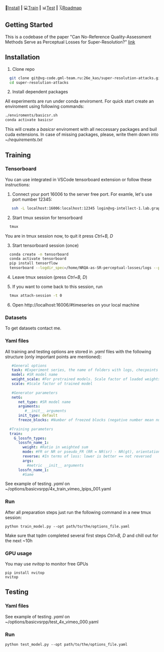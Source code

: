  🔧[Install](#installation)  **|** 💻[Train](#training) **|** 📊[Test](#testing) **|** 🗓️[Roadmap](#roadmap)

## Getting Started
This is a codebase of the paper "Can No-Reference Quality-Assessment Methods Serve as Perceptual Losses for Super-Resolution?" [link](https://scholar.google.com/citations?view_op=view_citation&hl=en&user=Tu59J5YAAAAJ&citation_for_view=Tu59J5YAAAAJ:UeHWp8X0CEIC)

## Installation
1. Clone repo
```sh
  git clone git@vg-code.gml-team.ru:26e_kas/super-resolution-attacks.git
  cd super-resolution-attacks
```
2. Install dependent packages

All experiments are run under conda enviroment. For quick start create an enviroment using following commands:

  ```sh
  ./enviroments/basicsr.sh
  conda activate basicsr
  ```
This will create a _basicsr_ enviroment with all neccessary packages and buil cuda extensions.
In case of missing packages, please, write them down into _~/requirements.txt_


## Training
### Tensorboard
You can use integrated in VSCode tensorboard extension or follow these instructions:
1. Connect your port 16006 to the server free port. For examle, let's use port number 12345:
```sh
   ssh -L localhost:16006:localhost:12345 login@vg-intellect-1.lab.graphicon.ru
```
2. Start tmux session for tensorboard
```sh
  tmux
```
You are in tmux session now, to quit it press _Ctrl+B, D_

3. Start tensorboard session (once)
```sh
  conda create -n tensorboard
  conda activate tensorboard
  pip install tensorflow
  tensorboard --logdir_spec=/home/NRQA-as-SR-perceptual-losses/logs --port=12345
```

4. Leave tmux session (press _Ctrl+B, D_)

5. If you want to come back to this session, run
```sh
  tmux attach-session -t 0
```
6. Open http://localhost:16006/#timeseries on your local machine

### Datasets
To get datasets contact me.

### Yaml files
All training and testing options are stored in _.yaml_ files with the following structure (only important points are mentioned):
```yaml
   #General options
   task: #Experiment series, the name of folders with logs, checpoints etc.
   model: #SR model name
   weight_scale: #For pretrained models. Scale factor of loaded weights
   scale: #Scale factor of trained model
   
   #Generator parameters
   netG: 
      net_type: #SR model name
      arguments: 
         #__init__ arguments
      init_type: default
      freeze_blocks: #Number of freezed blocks (negative number mean number of unfreezed blocks)
  
  #Training parameters
  train: 
    G_lossfn_types: 
      lossfn_name_1:
        weight: #Ratio in weighted sum
        mode: #FR or NR or pseudo_FR (RR = NR(sr) - NR(gt), orientation is presserved)
        reverse: #In terms of loss: lower is better == not reversed
        args:
          #metric __init__ arguments
      lossfn_name_1:
        #Same
```

See example of testing _.yaml_ on ~/options/basicvsrpp/4x_train_vimeo_lpips_001.yaml

### Run
After all preparation steps just run the following command in a new tmux session:
```ssh
python train_model.py --opt path/to/the/options_file.yaml
```
Make sure that tqdm completed several first steps _Ctrl+B, D_ and chill out for the next ~10h

### GPU usage
You may use _nvitop_ to monitor free GPUs 
```ssh
pip install nvitop
nvitop
```

## Testing
### Yaml files
See example of testing _.yaml_ on ~/options/basicvsrpp/test_4x_vimeo_000.yaml

### Run
```ssh
python test_model.py --opt path/to/the/options_file.yaml
```
